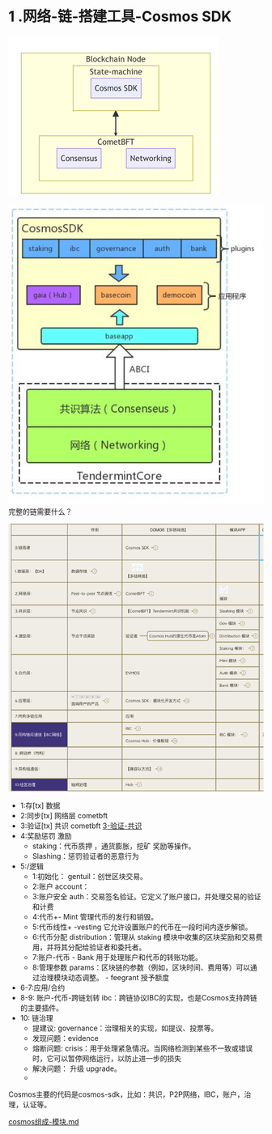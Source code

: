 # 1 .网络-链-搭建工具-Cosmos SDK

![img.png](img.png)

![img_3.png](images/img_3.png)
完整的链需要什么？

![img_5.png](images/img_5.png)

* 1:存[tx]    数据   
* 2:同步[tx]  网络层  cometbft
* 3:验证[tx]  共识    cometbft [3-验证-共识](..%2F15-cosmos%E5%88%86%E5%B1%82-%E7%94%9F%E5%91%BD%E5%91%A8%E6%9C%9F%2F3-%E9%AA%8C%E8%AF%81-%E5%85%B1%E8%AF%86)
* 4:奖励惩罚     激励
  - staking：代币质押 ，通货膨胀，挖矿 奖励等操作。
  - Slashing：惩罚验证者的恶意行为
* 5:/逻辑
  - 1:初始化： gentuil：创世区块交易。
  - 2:账户 account：
  - 3:账户安全 auth：交易签名验证。它定义了账户接口，并处理交易的验证和计费
  - 4:代币+-  Mint 管理代币的发行和销毁。
  - 5:代币线性+ -vesting 它允许设置账户的代币在一段时间内逐步解锁。
  - 6:代币分配   distribution：管理从 staking 模块中收集的区块奖励和交易费用，并将其分配给验证者和委托者。
  - 7:账户-代币  - Bank 用于处理账户和代币的转账功能。
  - 8:管理参数 params：区块链的参数（例如，区块时间、费用等）可以通过治理模块动态调整。  - feegrant 授予额度
* 6-7:应用/合约
* 8-9: 账户-代币-跨链划转 ibc：跨链协议IBC的实现，也是Cosmos支持跨链的主要插件。
* 10: 链治理
  - 提建议: governance：治理相关的实现，如提议、投票等。
  - 发现问题：evidence
  - 熔断问题: crisis：用于处理紧急情况。当网络检测到某些不一致或错误时，它可以暂停网络运行，以防止进一步的损失
  - 解决问题： 升级  upgrade。
  - 
Cosmos主要的代码是cosmos-sdk，比如：共识，P2P网络，IBC，账户，治理，认证等。



[cosmos组成-模块.md](cosmos%E7%BB%84%E6%88%90-%E6%A8%A1%E5%9D%97.md)

